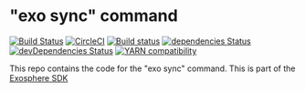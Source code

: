 # "exo sync" command

[![Build Status](https://travis-ci.org/Originate/exo-sync.svg?branch=master)](https://travis-ci.org/Originate/exo-sync)
[![CircleCI](https://circleci.com/gh/Originate/exo-sync.svg?style=shield)](https://circleci.com/gh/Originate/exo-sync)
[![Build status](https://ci.appveyor.com/api/projects/status/5p13py24ryvt0inn?svg=true&passingText=windows%20passing&failingText=windows%20failing&pendingText=windows%20pending)](https://ci.appveyor.com/project/kevgo/exo-sync-bsjjf)
[![dependencies Status](https://david-dm.org/Originate/exo-sync/status.svg)](https://david-dm.org/Originate/exo-sync)
[![devDependencies Status](https://david-dm.org/Originate/exo-sync/dev-status.svg)](https://david-dm.org/Originate/exo-sync?type=dev)
[![YARN compatibility](https://img.shields.io/badge/yarn-compatible-brightgreen.svg)](https://yarnpkg.com)

This repo contains the code for the "exo sync" command.
This is part of the [Exosphere SDK](https://github.com/Originate/exosphere-sdk)
